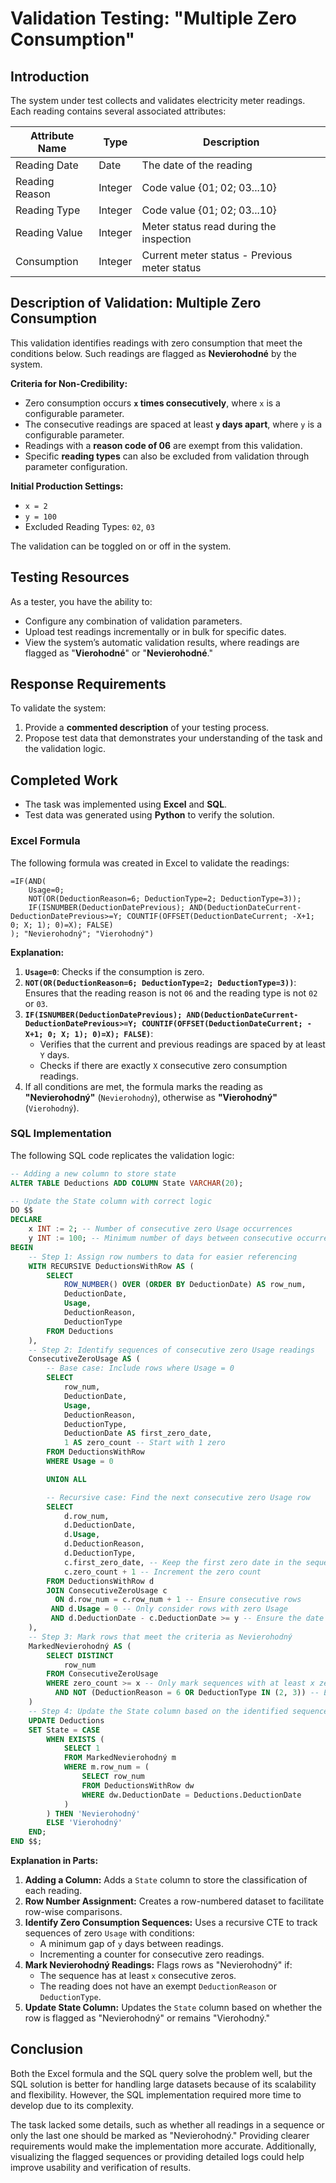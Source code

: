 # Validation Testing: "Multiple Zero Consumption"

## Introduction
The system under test collects and validates electricity meter readings. Each reading contains several associated attributes:

| Attribute Name       | Type        | Description                                        |
|----------------------|-------------|----------------------------------------------------|
| Reading Date         | Date        | The date of the reading                          |
| Reading Reason       | Integer     | Code value {01; 02; 03...10}                     |
| Reading Type         | Integer     | Code value {01; 02; 03...10}                     |
| Reading Value        | Integer     | Meter status read during the inspection          |
| Consumption          | Integer     | Current meter status - Previous meter status     |

## Description of Validation: Multiple Zero Consumption
This validation identifies readings with zero consumption that meet the conditions below. Such readings are flagged as **Nevierohodné** by the system. 

**Criteria for Non-Credibility:**
- Zero consumption occurs **`x` times consecutively**, where `x` is a configurable parameter.
- The consecutive readings are spaced at least **`y` days apart**, where `y` is a configurable parameter.
- Readings with a **reason code of 06** are exempt from this validation.
- Specific **reading types** can also be excluded from validation through parameter configuration.

**Initial Production Settings:**
- `x = 2`
- `y = 100`
- Excluded Reading Types: `02`, `03`

The validation can be toggled on or off in the system.

## Testing Resources
As a tester, you have the ability to:
- Configure any combination of validation parameters.
- Upload test readings incrementally or in bulk for specific dates.
- View the system’s automatic validation results, where readings are flagged as "**Vierohodné**" or "**Nevierohodné**."

## Response Requirements
To validate the system:
1. Provide a **commented description** of your testing process.
2. Propose test data that demonstrates your understanding of the task and the validation logic.

## Completed Work
- The task was implemented using **Excel** and **SQL**.
- Test data was generated using **Python** to verify the solution.

### Excel Formula
The following formula was created in Excel to validate the readings:
```excel
=IF(AND(
    Usage=0;
    NOT(OR(DeductionReason=6; DeductionType=2; DeductionType=3));
    IF(ISNUMBER(DeductionDatePrevious); AND(DeductionDateCurrent-DeductionDatePrevious>=Y; COUNTIF(OFFSET(DeductionDateCurrent; -X+1; 0; X; 1); 0)=X); FALSE)
); "Nevierohodný"; "Vierohodný")
```

**Explanation:**
1. **`Usage=0`**: Checks if the consumption is zero.
2. **`NOT(OR(DeductionReason=6; DeductionType=2; DeductionType=3))`**: Ensures that the reading reason is not `06` and the reading type is not `02` or `03`.
3. **`IF(ISNUMBER(DeductionDatePrevious); AND(DeductionDateCurrent-DeductionDatePrevious>=Y; COUNTIF(OFFSET(DeductionDateCurrent; -X+1; 0; X; 1); 0)=X); FALSE)`**:
   - Verifies that the current and previous readings are spaced by at least `Y` days.
   - Checks if there are exactly `X` consecutive zero consumption readings.
4. If all conditions are met, the formula marks the reading as **"Nevierohodný"** (`Nevierohodný`), otherwise as **"Vierohodný"** (`Vierohodný`).

### SQL Implementation
The following SQL code replicates the validation logic:

```sql
-- Adding a new column to store state
ALTER TABLE Deductions ADD COLUMN State VARCHAR(20);

-- Update the State column with correct logic
DO $$
DECLARE
    x INT := 2; -- Number of consecutive zero Usage occurrences
    y INT := 100; -- Minimum number of days between consecutive occurrences
BEGIN
    -- Step 1: Assign row numbers to data for easier referencing
    WITH RECURSIVE DeductionsWithRow AS (
        SELECT 
            ROW_NUMBER() OVER (ORDER BY DeductionDate) AS row_num,
            DeductionDate,
            Usage,
            DeductionReason,
            DeductionType
        FROM Deductions
    ),
    -- Step 2: Identify sequences of consecutive zero Usage readings
    ConsecutiveZeroUsage AS (
        -- Base case: Include rows where Usage = 0
        SELECT 
            row_num,
            DeductionDate,
            Usage,
            DeductionReason,
            DeductionType,
            DeductionDate AS first_zero_date,
            1 AS zero_count -- Start with 1 zero
        FROM DeductionsWithRow
        WHERE Usage = 0

        UNION ALL

        -- Recursive case: Find the next consecutive zero Usage row
        SELECT 
            d.row_num,
            d.DeductionDate,
            d.Usage,
            d.DeductionReason,
            d.DeductionType,
            c.first_zero_date, -- Keep the first zero date in the sequence
            c.zero_count + 1 -- Increment the zero count
        FROM DeductionsWithRow d
        JOIN ConsecutiveZeroUsage c
          ON d.row_num = c.row_num + 1 -- Ensure consecutive rows
         AND d.Usage = 0 -- Only consider rows with zero Usage
         AND d.DeductionDate - c.DeductionDate >= y -- Ensure the date difference is at least y
    ),
    -- Step 3: Mark rows that meet the criteria as Nevierohodný
    MarkedNevierohodný AS (
        SELECT DISTINCT
            row_num
        FROM ConsecutiveZeroUsage
        WHERE zero_count >= x -- Only mark sequences with at least x zeros
          AND NOT (DeductionReason = 6 OR DeductionType IN (2, 3)) -- Exclude exceptions
    )
    -- Step 4: Update the State column based on the identified sequences
    UPDATE Deductions
    SET State = CASE
        WHEN EXISTS (
            SELECT 1 
            FROM MarkedNevierohodný m
            WHERE m.row_num = (
                SELECT row_num 
                FROM DeductionsWithRow dw 
                WHERE dw.DeductionDate = Deductions.DeductionDate
            )
        ) THEN 'Nevierohodný'
        ELSE 'Vierohodný'
    END;
END $$;
```

**Explanation in Parts:**
1. **Adding a Column:** Adds a `State` column to store the classification of each reading.
2. **Row Number Assignment:** Creates a row-numbered dataset to facilitate row-wise comparisons.
3. **Identify Zero Consumption Sequences:** Uses a recursive CTE to track sequences of zero `Usage` with conditions:
   - A minimum gap of `y` days between readings.
   - Incrementing a counter for consecutive zero readings.
4. **Mark Nevierohodný Readings:** Flags rows as "Nevierohodný" if:
   - The sequence has at least `x` consecutive zeros.
   - The reading does not have an exempt `DeductionReason` or `DeductionType`.
5. **Update State Column:** Updates the `State` column based on whether the row is flagged as "Nevierohodný" or remains "Vierohodný."

## Conclusion
Both the Excel formula and the SQL query solve the problem well, but the SQL solution is better for handling large datasets because of its scalability and flexibility. However, the SQL implementation required more time to develop due to its complexity. 

The task lacked some details, such as whether all readings in a sequence or only the last one should be marked as "Nevierohodný." Providing clearer requirements would make the implementation more accurate. Additionally, visualizing the flagged sequences or providing detailed logs could help improve usability and verification of results.



